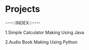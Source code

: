 # Projects

----::INDEX:::----

1.Simple Calculator Making Using Java

2.Audio Book Making Using Python
